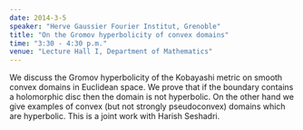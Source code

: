 ```yaml
---
date: 2014-3-5
speaker: "Herve Gaussier Fourier Institut, Grenoble"
title: "On the Gromov hyperbolicity of convex domains"
time: "3:30 - 4:30 p.m." 
venue: "Lecture Hall I, Department of Mathematics"
---
```

We discuss the Gromov hyperbolicity of the Kobayashi metric on smooth convex domains in Euclidean space. We prove that if the boundary contains a holomorphic disc then the domain is not hyperbolic. On the other hand we give examples of convex (but not strongly pseudoconvex) domains which are hyperbolic. This is a joint work with Harish Seshadri.

